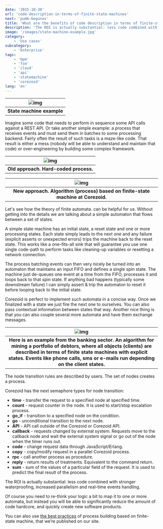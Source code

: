 ```yaml
---
date: '2015-10-30'
url: 'code-description-in-terms-of-finite-state-machines'
next: 'pumb-begunov'
title: 'What are the benefits of code description in terms of finite-state machines?'
description: 'The ROI is actually substantial: less code combined with stronger waterproofing, increased parallelism and real-time events handling.'
image: '/images/state-machine-example.jpg'
category:
    - 'Use cases'
subcategory:
	- 'Enterprise'
tags:
    - 'bpm'
    - 'fsm'
    - 'cloud'
    - 'api'
    - 'statemachine'
    - 'corezoid'
lang: 'en'
---
```


| ![img](/images/state-machine-example.jpg) |
| :---: |
| **State machine example** |

Imagine some code that needs to perform in sequence some API calls against a REST API. Or take another simple example: a process that receives events and must send them in batches to some processing backend. Fairly often the result of such tasks is a maze-like code. That result is either a mess (nobody will be able to understand and maintain that code) or over-engineering by building some complex framework.

| ![img](/images/hardcoding.png) |
| :---: |
| **Old approach. Hard-coded process.** |

| ![img](/images/corezoid-approach.jpg) |
| :---: |
| **New approach. Algorithm (process) based on finite-state machine at Corezoid.** |

Let's see how the theory of finite automata. can be helpful for us. Without getting into the details we are talking about a simple automaton that flows between a set of states.

A simple state machine has an initial state, a reset state and one or more processing states. Each state simply leads to the next one and any failure (explicit asserts or unexpected errors) trips the machine back to the reset state. This works like a one-fits-all sink that will guarantee you use one single code-path to perform tasks like cleaning-up variables or resetting a network connection.

The process batching events can then very nicely be turned into an automaton that maintains an input FIFO and defines a single spin state. The machine just de-queues one event at a time from the FIFO, processes it and loops back to that spin state. If anything bad happens (typically some downstream failure) I can simply assert & trip the automaton to reset it before looping back to the initial state.

Corezoid is perfect to implement such automata in a concise way. Once we finalized with a state we just fire the next one to ourselves. You can also pass contextual information between states that way. Another nice thing is that you can also couple several more automata and have them exchange messages.

| ![img](/images/corezoid-process-sample.jpg) |
| :---: |
| **Here is an example from the banking sector. An algorithm for mining a portfolio of debtors, where all objects (clients) are described in terms of finite state machines with explicit states. Events like phone calls, sms or e-mails run depending on the client states.** |

The node transition rules are described by users. The set of nodes creates a process.

Corezoid has the next semaphore types for node transition:

- **time** - transfer the request to a specified node at specified time.
- **count** - request counter in the node. It is used to start/stop escalation process.
- **go_if** - transition to a specified node on the condition.
- **go** - unconditional transition to the next node.
- **API** - API call outside of the Corezoid or Corezoid API.
- **callback** - requests changed by external system. Requests move to the callback node and wait the external system signal or go out of the node when the timer runs out.
- **code** - change request data through JavaScript/Erlang.
- **copy** - copy/modify request in a parallel Corezoid process.
- **rpc** - call another process as procedure.
- **reply** - return results of treatments. Equivalent to the command return.
- **sum** - sum of the values of a particular field of the request. It is used to predict the final result of the process.

The ROI is actually substantial: less code combined with stronger waterproofing, increased parallelism and real-time events handling.

Of course you need to re-think your logic a bit to map it to one or more automata, but instead you will be able to significantly reduce the amount of code hardcore, and quickly create new software products.

You can also use [the best practices](https://doc.corezoid.com/docs/tutorials) of process building based on finite-state machine, that we’re published on our site.
